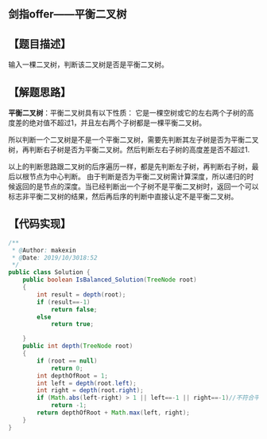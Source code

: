 ## 剑指offer——平衡二叉树
## 【题目描述】
输入一棵二叉树，判断该二叉树是否是平衡二叉树。

## 【解题思路】
**平衡二叉树**：平衡二叉树具有以下性质：
它是一棵空树或它的左右两个子树的高度差的绝对值不超过1，并且左右两个子树都是一棵平衡二叉树。

所以判断一个二叉树是不是一个平衡二叉树，需要先判断其左子树是否为平衡二叉树，再判断右子树是否为平衡二叉树。然后判断左右子树的高度差是否不超过1.

以上的判断思路跟二叉树的后序遍历一样，都是先判断左子树，再判断右子树，最后以根节点为中心判断。
由于判断是否为平衡二叉树需计算深度，所以递归的时候返回的是节点的深度。当已经判断出一个子树不是平衡二叉树时，返回一个可以标志非平衡二叉树的结果，然后再后序的判断中直接认定不是平衡二叉树。

## 【代码实现】

```java
/**
 * @Author: makexin
 * @Date: 2019/10/3018:52
 */
public class Solution {
    public boolean IsBalanced_Solution(TreeNode root)
    {
        int result = depth(root);
        if (result==-1)
            return false;
        else
            return true;

    }
    public int depth(TreeNode root)
    {
        if (root == null)
            return 0;
        int depthOfRoot = 1;
        int left = depth(root.left);
        int right = depth(root.right);
        if (Math.abs(left-right) > 1 || left==-1 || right==-1)//不符合平衡二叉树条件，-1代表子树不是平衡二叉树
            return -1;
        return depthOfRoot + Math.max(left, right);
    }
}

```
